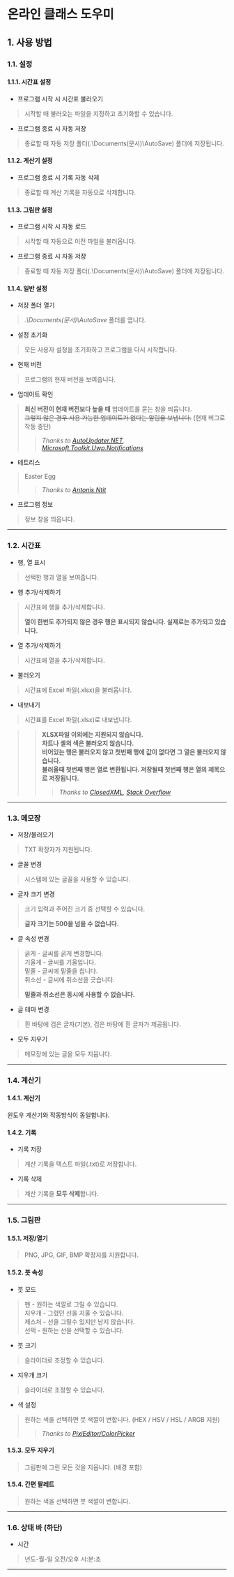 
# 온라인 클래스 도우미  
## 1. 사용 방법  
### 1.1. 설정  
#### 1.1.1. 시간표 설정  
* 프로그램 시작 시 시간표 불러오기  
> 시작할 때 불러오는 파일을 지정하고 초기화할 수 있습니다.  
  
* 프로그램 종료 시 자동 저장  
> 종료할 때 자동 저장 폴더(.\Documents(문서)\AutoSave) 폴더에 저장됩니다.  
  
#### 1.1.2. 계산기 설정  
* 프로그램 종료 시 기록 자동 삭제  
> 종료할 때 계산 기록을 자동으로 삭제합니다.  
  
#### 1.1.3. 그림판 설정  
* 프로그램 시작 시 자동 로드  
> 시작할 때 자동으로 이전 파일을 불러옵니다.  
  
* 프로그램 종료 시 자동 저장  
> 종료할 때 자동 저장 폴더(.\Documents(문서)\AutoSave) 폴더에 저장됩니다.  
  
#### 1.1.4. 일반 설정  
* 저장 폴더 열기  
> *.\Documents(문서)\AutoSave* 폴더를 엽니다.  
  
* 설정 초기화  
> 모든 사용자 설정을 초기화하고 프로그램을 다시 시작합니다.  
  
* 현재 버전  
> 프로그램의 현재 버전을 보여줍니다.  
  
* 업데이트 확인  
> **최신 버전이 현재 버전보다 높을 때** 업데이트를 묻는 창을 띄웁니다.  
> ~~그렇지 않은 경우 사용 가능한 업데이트가 없다는 알림을 보냅니다.~~ (현재 버그로 작동 중단)
> > *Thanks to [AutoUpdater.NET](https://github.com/ravibpatel/AutoUpdater.NET), [Microsoft.Toolkit.Uwp.Notifications](https://github.com/CommunityToolkit/WindowsCommunityToolkit)*  
  
* 테트리스  
> Easter Egg  
> > *Thanks to [Antonis Ntit](https://www.sourcecodester.com/c/11758/tetris-c-wpf.html)*  
  
* 프로그램 정보  
> 정보 창을 띄웁니다.  
  
---  
### 1.2. 시간표  
* 행, 열 표시  
> 선택한 행과 열을 보여줍니다.  
  
* 행 추가/삭제하기  
> 시간표에 행을 추가/삭제합니다.  
>  
> **열이 한번도 추가되지 않은 경우 행은 표시되지 않습니다. 실제로는 추가되고 있습니다.**  
  
* 열 추가/삭제하기  
> 시간표에 열을 추가/삭제합니다.  
  
* 불러오기  
> 시간표에 Excel 파일(.xlsx)을 불러옵니다.  
  
* 내보내기  
> 시간표를 Excel 파일(.xlsx)로 내보냅니다.  
  
> > **XLSX파일 이외에는 지원되지 않습니다.**  
> > **차트나 셀의 색은 불러오지 않습니다.**  
> > **비어있는 행은 불러오지 않고 첫번째 행에 값이 없다면 그 열은 불러오지 않습니다.**  
> > **불러올때 첫번째 행은 열로 변환됩니다. 저장될때 첫번째 행은 열의 제목으로 저장됩니다.**  
> >  
> > > *Thanks to [ClosedXML](https://github.com/ClosedXML/ClosedXML), [Stack Overflow](https://stackoverflow.com/)*  
---  
### 1.3. 메모장  
* 저장/불러오기  
> TXT 확장자가 지원됩니다.  
  
* 글꼴 변경  
> 시스템에 있는 글꼴을 사용할 수 있습니다.  
  
* 글자 크기 변경  
> 크기 입력과 주어진 크기 중 선택할 수 있습니다.  
>  
> **글자 크기는 500을 넘을 수 없습니다.**  
  
* 글 속성 변경  
> 굵게 - 글씨를 굵게 변경합니다.  
> 기울게 - 글씨를 기울입니다.  
> 밑줄 - 글씨에 밑줄을 칩니다.  
> 취소선 - 글씨에 취소선을 긋습니다.  
>  
> **밑줄과 취소선은 동시에 사용할 수 없습니다.**  
  
* 글 테마 변경  
> 흰 바탕에 검은 글자(기본), 검은 바탕에 흰 글자가 제공됩니다.  
  
* 모두 지우기  
> 메모장에 있는 글을 모두 지웁니다.  
  
---  
### 1.4. 계산기  
  
#### 1.4.1. 계산기  
윈도우 계산기와 작동방식이 동일합니다.  
  
#### 1.4.2. 기록  
* 기록 저장  
> 계산 기록을 텍스트 파일(.txt)로 저장합니다.  
  
* 기록 삭제  
> 계산 기록을 **모두 삭제**합니다.  
  
---  
### 1.5. 그림판  
#### 1.5.1. 저장/열기  
> PNG, JPG, GIF, BMP 확장자를 지원합니다.  
  
#### 1.5.2. 붓 속성  
* 붓 모드  
> 펜 - 원하는 색깔로 그릴 수 있습니다.  
지우개 - 그렸던 선을 지울 수 있습니다.  
제스처 - 선을 그릴수 있지만 남지 않습니다.  
선택 - 원하는 선을 선택할 수 있습니다.  
  
* 붓 크기  
> 슬라이더로 조정할 수 있습니다.  
  
* 지우개 크기  
> 슬라이더로 조정할 수 있습니다.  
  
* 색 설정  
> 원하는 색을 선택하면 붓 색깔이 변합니다. (HEX / HSV / HSL / ARGB 지원)  
> > *Thanks to [PixiEditor/ColorPicker](https://github.com/PixiEditor/ColorPicker)*  
  
#### 1.5.3. 모두 지우기  
> 그림판에 그린 모든 것을 지웁니다. (배경 포함)  
  
#### 1.5.4. 간편 팔레트  
> 원하는 색을 선택하면 붓 색깔이 변합니다.  
---  
### 1.6. 상태 바 (하단)  
* 시간  
> 년도-월-일 오전/오후 시:분:초  
---
